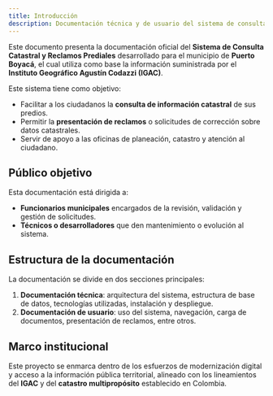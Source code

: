 ```yaml
---
title: Introducción
description: Documentación técnica y de usuario del sistema de consulta catastral y gestión de reclamos prediales para el municipio de Puerto Boyacá, basado en datos del IGAC.
---
```


Este documento presenta la documentación oficial del **Sistema de Consulta Catastral y Reclamos Prediales** desarrollado para el municipio de **Puerto Boyacá**, el cual utiliza como base la información suministrada por el **Instituto Geográfico Agustín Codazzi (IGAC)**.

Este sistema tiene como objetivo:

- Facilitar a los ciudadanos la **consulta de información catastral** de sus predios.
- Permitir la **presentación de reclamos** o solicitudes de corrección sobre datos catastrales.
- Servir de apoyo a las oficinas de planeación, catastro y atención al ciudadano.

## Público objetivo

Esta documentación está dirigida a:

- **Funcionarios municipales** encargados de la revisión, validación y gestión de solicitudes.
- **Técnicos o desarrolladores** que den mantenimiento o evolución al sistema.

## Estructura de la documentación

La documentación se divide en dos secciones principales:

1. **Documentación técnica**: arquitectura del sistema, estructura de base de datos, tecnologías utilizadas, instalación y despliegue.
2. **Documentación de usuario**: uso del sistema, navegación, carga de documentos, presentación de reclamos, entre otros.

## Marco institucional

Este proyecto se enmarca dentro de los esfuerzos de modernización digital y acceso a la información pública territorial, alineado con los lineamientos del **IGAC** y del **catastro multipropósito** establecido en Colombia.

